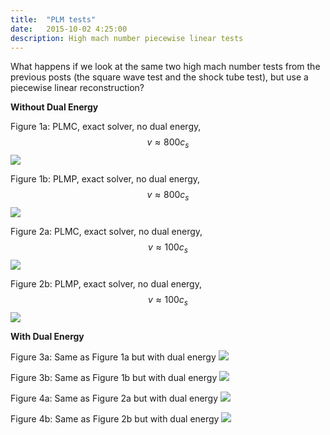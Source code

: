 ```yaml
---
title:  "PLM tests"
date:   2015-10-02 4:25:00
description: High mach number piecewise linear tests 
---
```


What happens if we look at the same two high mach number tests from 
the previous posts (the square wave test and the shock tube test), but
use a piecewise linear reconstruction?

**Without Dual Energy**

Figure 1a: PLMC, exact solver, no dual energy, $$v \approx 800 c_s$$
<img src="{{ site.url }}assets/images/PLMC_exact_M800_node.png">

Figure 1b: PLMP, exact solver, no dual energy, $$v \approx 800 c_s$$
<img src="{{ site.url }}assets/images/PLMP_exact_M800_node.png">

Figure 2a: PLMC, exact solver, no dual energy, $$v \approx 100 c_s$$ 
<img src="{{ site.url }}assets/images/PLMC_exact_M100_node.png">

Figure 2b: PLMP, exact solver, no dual energy, $$v \approx 100 c_s$$ 
<img src="{{ site.url }}assets/images/PLMP_exact_M100_node.png">


**With Dual Energy**

Figure 3a: Same as Figure 1a but with dual energy
<img src="{{ site.url }}assets/images/PLMC_exact_M800_de.png">

Figure 3b: Same as Figure 1b but with dual energy
<img src="{{ site.url }}assets/images/PLMP_exact_M800_de.png">

Figure 4a: Same as Figure 2a but with dual energy
<img src="{{ site.url }}assets/images/PLMC_exact_M100_de.png">

Figure 4b: Same as Figure 2b but with dual energy
<img src="{{ site.url }}assets/images/PLMP_exact_M100_de.png">
